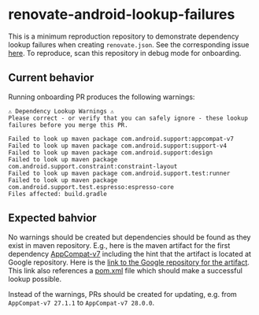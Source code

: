 # renovate-android-lookup-failures

This is a minimum reproduction repository to demonstrate dependency lookup failures when creating `renovate.json`. See the corresponding issue [here](https://github.com/renovatebot/renovate/discussions/24314). To reproduce, scan this repository in debug mode for onboarding. 

## Current behavior
Running onboarding PR produces the following warnings:

```
⚠ Dependency Lookup Warnings ⚠
Please correct - or verify that you can safely ignore - these lookup failures before you merge this PR.

Failed to look up maven package com.android.support:appcompat-v7
Failed to look up maven package com.android.support:support-v4
Failed to look up maven package com.android.support:design
Failed to look up maven package com.android.support.constraint:constraint-layout
Failed to look up maven package com.android.support.test:runner
Failed to look up maven package com.android.support.test.espresso:espresso-core
Files affected: build.gradle
```

## Expected bahvior
No warnings should be created but dependencies should be found as they exist in maven repository. E.g., here is the maven artifact for the first dependency [AppCompat-v7](https://mvnrepository.com/artifact/com.android.support/appcompat-v7/28.0.0) including the hint that the artifact is located at Google repository. Here is the [link to the Google repository for the artifact](https://maven.google.com/web/index.html#com.android.support:appcompat-v7:28.0.0). This link also references a [pom.xml](https://dl.google.com/android/maven2/com/android/support/appcompat-v7/28.0.0/appcompat-v7-28.0.0.pom) file which should make a successful lookup possible.

Instead of the warnings, PRs should be created for updating, e.g. from `AppCompat-v7 27.1.1` to `AppCompat-v7 28.0.0`.
